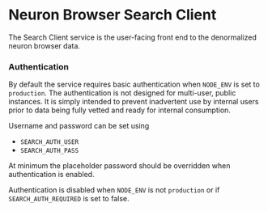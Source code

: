 # Neuron Browser Search Client

The Search Client service is the user-facing front end to the denormalized neuron browser data.


### Authentication
By default the service requires basic authentication when `NODE_ENV` is set to `production`.  The authentication is
not designed for multi-user, public instances.  It is simply intended to prevent inadvertent use by internal users
prior to data being fully vetted and ready for internal consumption.

Username and password can be set using
* `SEARCH_AUTH_USER`
* `SEARCH_AUTH_PASS`

At minimum the placeholder password should be overridden when authentication is enabled.

Authentication is disabled when `NODE_ENV` is not `production` or if `SEARCH_AUTH_REQUIRED` is set to false.